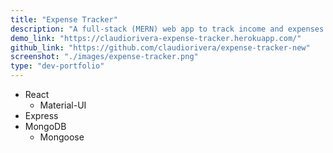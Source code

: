 ```yaml
---
title: "Expense Tracker"
description: "A full-stack (MERN) web app to track income and expenses."
demo_link: "https://claudiorivera-expense-tracker.herokuapp.com/"
github_link: "https://github.com/claudiorivera/expense-tracker-new"
screenshot: "./images/expense-tracker.png"
type: "dev-portfolio"
---
```


- React
  - Material-UI
- Express
- MongoDB
  - Mongoose
